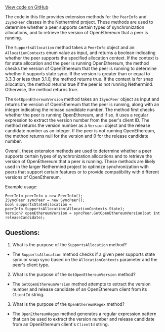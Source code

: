 [View code on GitHub](https://github.com/NethermindEth/nethermind/src/Nethermind/Nethermind.Synchronization/Peers/SyncPeerExtensions.cs)

The code in this file provides extension methods for the `PeerInfo` and `ISyncPeer` classes in the Nethermind project. These methods are used to determine whether a peer supports certain types of synchronization allocations, and to retrieve the version of OpenEthereum that a peer is running.

The `SupportsAllocation` method takes a `PeerInfo` object and an `AllocationContexts` enum value as input, and returns a boolean indicating whether the peer supports the specified allocation context. If the context is for state allocation and the peer is running OpenEthereum, the method checks the version of OpenEthereum that the peer is running to determine whether it supports state sync. If the version is greater than or equal to 3.3.3 or less than 3.1.0, the method returns true. If the context is for snap allocation, the method returns true if the peer is not running Nethermind. Otherwise, the method returns true.

The `GetOpenEthereumVersion` method takes an `ISyncPeer` object as input and returns the version of OpenEthereum that the peer is running, along with an integer indicating the release candidate number. The method first checks whether the peer is running OpenEthereum, and if so, it uses a regular expression to extract the version number from the peer's client ID. The method returns the version number as a `Version` object and the release candidate number as an integer. If the peer is not running OpenEthereum, the method returns null for the version and 0 for the release candidate number.

Overall, these extension methods are used to determine whether a peer supports certain types of synchronization allocations and to retrieve the version of OpenEthereum that a peer is running. These methods are likely used in the larger Nethermind project to optimize synchronization with peers that support certain features or to provide compatibility with different versions of OpenEthereum. 

Example usage:

```
PeerInfo peerInfo = new PeerInfo();
ISyncPeer syncPeer = new SyncPeer();
bool supportsStateAllocation = peerInfo.SupportsAllocation(AllocationContexts.State);
Version? openEthereumVersion = syncPeer.GetOpenEthereumVersion(out int releaseCandidate);
```
## Questions: 
 1. What is the purpose of the `SupportsAllocation` method?
- The `SupportsAllocation` method checks if a given peer supports state sync or snap sync based on the `AllocationContexts` parameter and the peer's client type. 

2. What is the purpose of the `GetOpenEthereumVersion` method?
- The `GetOpenEthereumVersion` method attempts to extract the version number and release candidate of an OpenEthereum client from its `ClientId` string.

3. What is the purpose of the `OpenEthereumRegex` method?
- The `OpenEthereumRegex` method generates a regular expression pattern that can be used to extract the version number and release candidate from an OpenEthereum client's `ClientId` string.